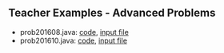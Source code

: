 ## Teacher Examples - Advanced Problems
* prob201608.java: [code](./prob201608.java), [input file](./prob201608.txt)
* prob201610.java: [code](./prob201610.java), [input file](./prob201610.txt)
